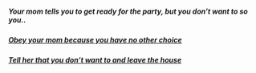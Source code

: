 ##### Your mom tells you to get ready for the party, but you don’t want to so you..  
##### [Obey your mom because you have no other choice]()
##### [Tell her that you don’t want to and leave the house]()
